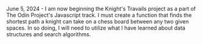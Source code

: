 June 5, 2024 - I am now beginning the Knight's Travails project as a part of The Odin Project's Javascript track. I must create a function that finds the shortest path a knight can take on a chess board between any two given spaces. In so doing, I will need to utilize what I have learned about data structures and search algorithms.
